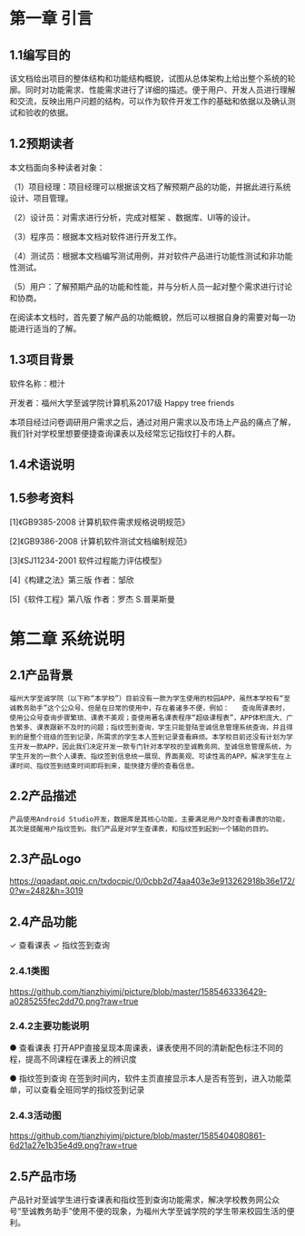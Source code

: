 # 第一章 引言
## 1.1编写目的
该文档给出项目的整体结构和功能结构概貌，试图从总体架构上给出整个系统的轮廓。同时对功能需求、性能需求进行了详细的描述。便于用户、开发人员进行理解和交流，反映出用户问题的结构，可以作为软件开发工作的基础和依据以及确认测试和验收的依据。
## 1.2预期读者
本文档面向多种读者对象：

（1）项目经理：项目经理可以根据该文档了解预期产品的功能，并据此进行系统设计、项目管理。

（2）设计员：对需求进行分析，完成对框架 、数据库、UI等的设计。

（3）程序员：根据本文档对软件进行开发工作。

（4）测试员：根据本文档编写测试用例，并对软件产品进行功能性测试和非功能性测试。

（5）用户：了解预期产品的功能和性能，并与分析人员一起对整个需求进行讨论和协商。

在阅读本文档时，首先要了解产品的功能概貌，然后可以根据自身的需要对每一功能进行适当的了解。

## 1.3项目背景
软件名称：橙汁

开发者：福州大学至诚学院计算机系2017级 Happy tree friends

本项目经过问卷调研用户需求之后，通过对用户需求以及市场上产品的痛点了解，我们针对学校里想要便捷查询课表以及经常忘记指纹打卡的人群。

## 1.4术语说明


## 1.5参考资料

[1]《GB9385-2008 计算机软件需求规格说明规范》

[2]《GB9386-2008 计算机软件测试文档编制规范》

[3]《SJ11234-2001 软件过程能力评估模型》

[4]《构建之法》第三版 作者：邹欣

[5]《软件工程》第八版 作者：罗杰 S.普莱斯曼


# 第二章 系统说明
## 2.1产品背景
    福州大学至诚学院（以下称“本学校”）目前没有一款为学生使用的校园APP，虽然本学校有“至诚教务助手”这个公众号、但是在日常的使用中，存在着诸多不便，例如：	查询周课表时，使用公众号查询步骤繁琐、课表不美观；查使用著名课表程序“超级课程表”，APP体积庞大、广告繁多、课表跟新不及时的问题；指纹签到查询，学生只能登陆至诚信息管理系统查询，并且得到的是整个班级的签到记录，所需求的学生本人签到记录查看麻烦。本学校目前还没有计划为学生开发一款APP，因此我们决定开发一款专门针对本学校的至诚教务网、至诚信息管理系统，为学生开发的一款个人课表、指纹签到信息统一展现、界面美观、可读性高的APP。解决学生在上课时间、指纹签到结束时间即将到来，能快捷方便的查看信息。
## 2.2产品描述
    产品使用Android Studio开发，数据库是其核心功能，主要满足用户及时查看课表的功能，其次是提醒用户指纹签到。我们产品是对学生查课表，和指纹签到起到一个辅助的目的。
## 2.3产品Logo
https://qqadapt.qpic.cn/txdocpic/0/0cbb2d74aa403e3e913262918b36e172/0?w=2482&h=3019

## 2.4产品功能
✓ 查看课表
✓ 指纹签到查询
### 2.4.1类图
https://github.com/tianzhiyimj/picture/blob/master/1585463336429-a0285255fec2dd70.png?raw=true
### 2.4.2主要功能说明

● 查看课表	打开APP直接呈现本周课表，课表使用不同的清新配色标注不同的程，提高不同课程在课表上的辨识度

● 指纹签到查询	在签到时间内，软件主页直接显示本人是否有签到，进入功能菜单，可以查看全班同学的指纹签到记录
### 2.4.3活动图
https://github.com/tianzhiyimj/picture/blob/master/1585404080861-6d21a27e1b35e4d9.png?raw=true
## 2.5产品市场
产品针对至诚学生进行查课表和指纹签到查询功能需求，解决学校教务网公众号“至诚教务助手”使用不便的现象，为福州大学至诚学院的学生带来校园生活的便利。
